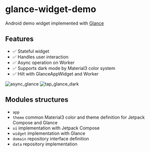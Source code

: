 # glance-widget-demo

Android demo widget implemented with [Glance](https://developer.android.com/jetpack/androidx/releases/glance)

## Features

- ✅ Stateful widget
- ✅ Handles user interaction
- ✅ Async operation on Worker
- ✅ Supports dark mode by Material3 color system
- ✅ Hilt with GlanceAppWidget and Worker

![async_glance](https://github.com/Seo-4d696b75/glance-widget-demo/assets/25225028/f0250095-3e51-47da-af41-a86527637c90)
![tap_glance_dark](https://github.com/Seo-4d696b75/glance-widget-demo/assets/25225028/de8c82e8-25c8-4299-a95b-8a7f4ac29a0c)


## Modules structures

- `app`
- `theme` common Material3 color and theme definition for Jetpack Compose and Glance
- `ui` implementation with Jetpack Compose 
- `widget` implementation with Glance
- `domain` repository interface definition
- `data` repository implementation
